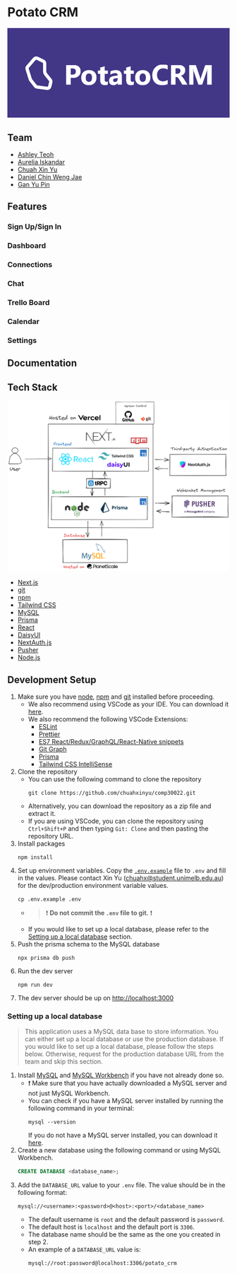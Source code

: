# Potato CRM

![](/readme-images/Logo-purple-background.PNG)

## Team

- [Ashley Teoh](https://github.com/ashleyteoh)
- [Aurelia Iskandar](https://github.com/aiskd)
- [Chuah Xin Yu](https://github.com/chuahxinyu)
- [Daniel Chin Weng Jae](https://github.com/Jaee-C)
- [Gan Yu Pin](https://github.com/Gyp1127)

## Features

### Sign Up/Sign In

### Dashboard

### Connections

### Chat

### Trello Board

### Calendar

### Settings

## Documentation

## Tech Stack

![](readme-images/techstack.png)

- [Next.js](https://nextjs.org/)
- [git](https://git-scm.com/)
- [npm](https://www.npmjs.com/)
- [Tailwind CSS](https://tailwindcss.com/)
- [MySQL](https://www.mysql.com/)
- [Prisma](https://www.prisma.io/)
- [React](https://reactjs.org/)
- [DaisyUI](https://daisyui.com/)
- [NextAuth.js](https://next-auth.js.org/)
- [Pusher](https://pusher.com/)
- [Node.js](https://nodejs.org/en/)

## Development Setup

1. Make sure you have [node](https://nodejs.org/en/download), [npm](https://docs.npmjs.com/downloading-and-installing-node-js-and-npm) and [git](https://git-scm.com/downloads) installed before proceeding.
   - We also recommend using VSCode as your IDE. You can download it [here](https://code.visualstudio.com/download).
   - We also recommend the following VSCode Extensions:
     - [ESLint](https://marketplace.visualstudio.com/items?itemName=dbaeumer.vscode-eslint)
     - [Prettier](https://marketplace.visualstudio.com/items?itemName=esbenp.prettier-vscode)
     - [ES7 React/Redux/GraphQL/React-Native snippets](https://marketplace.visualstudio.com/items?itemName=dsznajder.es7-react-js-snippets)
     - [Git Graph](https://marketplace.visualstudio.com/items?itemName=mhutchie.git-graph)
     - [Prisma](https://marketplace.visualstudio.com/items?itemName=Prisma.prisma)
     - [Tailwind CSS IntelliSense](https://marketplace.visualstudio.com/items?itemName=bradlc.vscode-tailwindcss)
2. Clone the repository
   - You can use the following command to clone the repository
     ```shell
     git clone https://github.com/chuahxinyu/comp30022.git
     ```
   - Alternatively, you can download the repository as a zip file and extract it.
   - If you are using VSCode, you can clone the repository using `Ctrl+Shift+P` and then typing `Git: Clone` and then pasting the repository URL.
3. Install packages
   ```shell
   npm install
   ```
4. Set up environment variables. Copy the [`.env.example`](/.env.example) file to `.env` and fill in the values. Please contact Xin Yu ([chuahx@student.unimelb.edu.au](mailto:chuahx@student.unimelb.edu.au)) for the dev/production environment variable values.
   ```shell
   cp .env.example .env
   ```
   - > ❗ **Do not commit the `.env` file to git.** ❗
   - If you would like to set up a local database, please refer to the [Setting up a local database](#setting-up-a-local-database) section.
5. Push the prisma schema to the MySQL database
   ```shell
   npx prisma db push
   ```
6. Run the dev server
   ```shell
   npm run dev
   ```
7. The dev server should be up on [http://localhost:3000](http://localhost:3000)

### Setting up a local database

> This application uses a MySQL data base to store information. You can either set up a local database or use the production database. If you would like to set up a local database, please follow the steps below. Otherwise, request for the production database URL from the team and skip this section.

1. Install [MySQL](https://dev.mysql.com/downloads/mysql/) and [MySQL Workbench](https://dev.mysql.com/downloads/workbench/) if you have not already done so.
   - ❗ Make sure that you have actually downloaded a MySQL server and not just MySQL Workbench.
   - You can check if you have a MySQL server installed by running the following command in your terminal:
     ```shell
     mysql --version
     ```
     If you do not have a MySQL server installed, you can download it [here](https://dev.mysql.com/downloads/mysql/).
2. Create a new database using the following command or using MySQL Workbench.
   ```sql
   CREATE DATABASE <database_name>;
   ```
3. Add the `DATABASE_URL` value to your `.env` file. The value should be in the following format:
   ```
   mysql://<username>:<password>@<host>:<port>/<database_name>
   ```
   - The default username is `root` and the default password is `password`.
   - The default host is `localhost` and the default port is `3306`.
   - The database name should be the same as the one you created in step 2.
   - An example of a `DATABASE_URL` value is:
     ```
     mysql://root:password@localhost:3306/potato_crm
     ```
